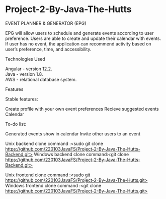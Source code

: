 # Project-2-By-Java-The-Hutts

EVENT PLANNER & GENERATOR (EPG)

EPG will allow users to schedule and generate events according to user preference. Users are able to create and update their calendar with events. If user has no event, the application can recommend activity based on user’s preference, time, and accessibility.

Technologies Used <br>

Angular - version 12.2. <br>
Java - version 1.8. <br>
AWS - relational database system. <br>


Features

Stable features:

Create profile with your own event preferences
Recieve suggested events
Calendar

To-do list:

Generated events show in calendar
Invite other users to an event

Unix backend clone command :<sudo git clone https://github.com/220103JavaFS/Project-2-By-Java-The-Hutts-Backend.git>
Windows backend clone command:<git clone https://github.com/220103JavaFS/Project-2-By-Java-The-Hutts-Backend.git>

Unix frontend clone command :<sudo git https://github.com/220103JavaFS/Project-2-By-Java-The-Hutts.git>
Windows frontend clone command :<git clone https://github.com/220103JavaFS/Project-2-By-Java-The-Hutts.git>
